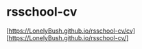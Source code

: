 # rsschool-cv

[https://LonelyBush.github.io/rsschool-cv/cv]
[https://LonelyBush.github.io/rsschool-cv/]